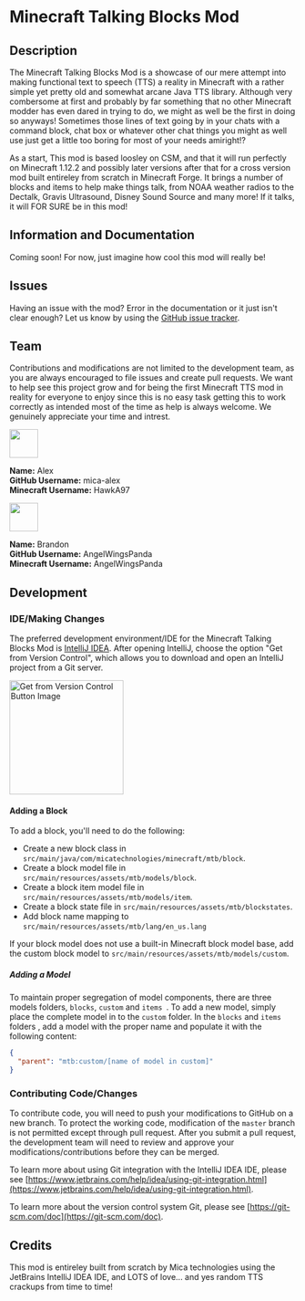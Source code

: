 # Minecraft Talking Blocks Mod

## Description
The Minecraft Talking Blocks Mod is a showcase of our mere attempt into making functional text to speech (TTS) a reality in Minecraft with a rather simple yet pretty old and somewhat arcane Java TTS library. Although very combersome at first and probably by far something that no other Minecraft modder has even dared in trying to do, we might as well be the first in doing so anyways! Sometimes those lines of text going by in your chats with a command block, chat box or whatever other chat things you might as well use just get a little too boring for most of your needs amiright!?

As a start, This mod is based loosley on CSM, and that it will run perfectly on Minecraft 1.12.2 and possibly later versions after that for a cross version mod built entireley from scratch in Minecraft Forge. It brings a number of blocks and items to help make things talk, from NOAA weather radios to the Dectalk, Gravis Ultrasound, Disney Sound Source and many more! If it talks, it will FOR SURE be in this mod!

## Information and Documentation
Coming soon! For now, just imagine how cool this mod will really be!

## Issues
Having an issue with the mod? Error in the documentation or it just isn't clear enough? Let us know by using the [GitHub issue tracker](https://github.com/Mica-Technologies/minecraft-talking-blocks-mod/issues).

## Team
Contributions and modifications are not limited to the development team, as you are always encouraged to file issues and create pull requests. We want to help see this project grow and for being the first Minecraft TTS mod in reality for everyone to enjoy since this is no easy task getting this to work correctly as intended most of the time as help is always welcome. We genuinely appreciate your time and intrest.

<img src="https://minotar.net/armor/bust/HawkA97/100.png" width="50"/>

**Name:** Alex<br/>
**GitHub Username:** mica-alex<br/>
**Minecraft Username:** HawkA97


<img src="https://minotar.net/armor/bust/AngelWingsPanda/100.png" width="50"/>

**Name:** Brandon<br />
**GitHub Username:** AngelWingsPanda<br />
**Minecraft Username:** AngelWingsPanda

## Development
### IDE/Making Changes
The preferred development environment/IDE for the Minecraft Talking Blocks Mod is [IntelliJ IDEA](https://www.jetbrains.com/idea/download). 
After opening IntelliJ, choose the option "Get from Version Control", which allows you to download and open an IntelliJ project from a Git server.

<img src="DOCS/readme/getfromvctl.png" width="200" alt="Get from Version Control Button Image"/>

#### Adding a Block
To add a block, you'll need to do the following:
 
- Create a new block class in `src/main/java/com/micatechnologies/minecraft/mtb/block`. 
- Create a block model file in `src/main/resources/assets/mtb/models/block`.
- Create a block item model file in `src/main/resources/assets/mtb/models/item`.
- Create a block state file in `src/main/resources/assets/mtb/blockstates`.
- Add block name mapping to `src/main/resources/assets/mtb/lang/en_us.lang`

If your block model does not use a built-in Minecraft block model base, add the custom block model to `src/main/resources/assets/mtb/models/custom`.

##### Adding a Model
To maintain proper segregation of model components, there are three models folders, `blocks`, `custom` and `items
`. To add a new model, simply place the complete model in to the `custom` folder. In the `blocks` and `items` folders
, add a model with the proper name and populate it with the following content:

```json
{
  "parent": "mtb:custom/[name of model in custom]"
}
``` 

### Contributing Code/Changes
To contribute code, you will need to push your modifications to GitHub on a new branch. 
To protect the working code, modification of the `master` branch is not permitted except through pull request. 
After you submit a pull request, the development team will need to review and approve your modifications/contributions before they can be merged.

To learn more about using Git integration with the IntelliJ IDEA IDE, please see [https://www.jetbrains.com/help/idea/using-git-integration.html](https://www.jetbrains.com/help/idea/using-git-integration.html).

To learn more about the version control system Git, please see [https://git-scm.com/doc](https://git-scm.com/doc).

## Credits
This mod is entireley built from scratch by Mica technologies using the JetBrains IntelliJ IDEA IDE, and LOTS of love... and yes random TTS crackups from time to time!


